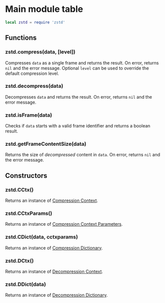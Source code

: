 Main module table
=================

```Lua
local zstd = require 'zstd'
```


Functions
---------

### zstd.compress(data, [level])
Compresses `data` as a single frame and returns the result. On error, returns `nil` and the error message. Optional `level` can be used to override the default compression level.

### zstd.decompress(data)
Decompresses `data` and returns the result. On error, returns `nil` and the error message.

### zstd.isFrame(data)
Checks if `data` starts with a valid frame identifier and returns a boolean result.

### zstd.getFrameContentSize(data)
Returns the size of _decompressed_ content in `data`. On error, returns `nil` and the error message.


Constructors
------------

### zstd.CCtx()
Returns an instance of [Compression Context].

### zstd.CCtxParams()
Returns an instance of [Compression Context Parameters].

### zstd.CDict(data, cctxparams)
Returns an instance of [Compression Dictionary].

### zstd.DCtx()
Returns an instance of [Decompression Context].

### zstd.DDict(data)
Returns an instance of [Decompression Dictionary].


[Compression Context]: cctx.md
[Compression Context Parameters]: cctxparams.md
[Compression Dictionary]: cdict.md
[Decompression Context]: dctx.md
[Decompression Dictionary]: ddict.md
